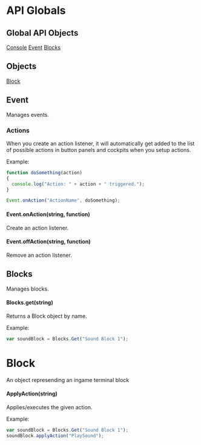 # API Globals

## Global API Objects

[Console](Console.md)
[Event](Event.md)
[Blocks](Blocks.md)

## Objects
[Block](Block.md)

## Event

Manages events.


### Actions

When you create an action listener, it will automatically get added to the list of possible actions in button panels and cockpits when you setup actions.

Example:
```javascript
function doSomething(action)
{
  console.log("Action: " + action + " triggered.");
}

Event.onAction("ActionName", doSomething);
```

#### Event.onAction(string, function)

Create an action listener.

#### Event.offAction(string, function)

Remove an action listener.

## Blocks

Manages blocks.

#### Blocks.get(string)

Returns a Block object by name.

Example:
```javascript
var soundBlock = Blocks.Get("Sound Block 1");
```

# Block

An object represending an ingame terminal block

#### ApplyAction(string)

Applies/executes the given action.

Example:
```javascript
var soundBlock = Blocks.Get("Sound Block 1");
soundBlock.applyAction("PlaySound");
```



